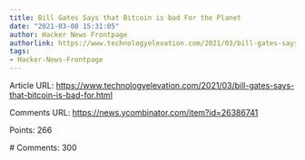 ```yaml
---
title: Bill Gates Says that Bitcoin is bad For the Planet
date: "2021-03-08 15:31:05"
author: Hacker News Frontpage
authorlink: https://www.technologyelevation.com/2021/03/bill-gates-says-that-bitcoin-is-bad-for.html
tags:
- Hacker-News-Frontpage
---
```


<p>Article URL: <a href="https://www.technologyelevation.com/2021/03/bill-gates-says-that-bitcoin-is-bad-for.html">https://www.technologyelevation.com/2021/03/bill-gates-says-that-bitcoin-is-bad-for.html</a></p>
<p>Comments URL: <a href="https://news.ycombinator.com/item?id=26386741">https://news.ycombinator.com/item?id=26386741</a></p>
<p>Points: 266</p>
<p># Comments: 300</p>
